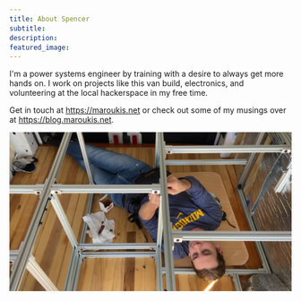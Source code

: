 ```yaml
---
title: About Spencer
subtitle: 
description: 
featured_image:
---
```


I'm a power systems engineer by training with a desire to always get more hands on. I work on projects like this van build, electronics, and volunteering at the local hackerspace in my free time. 

Get in touch at <https://maroukis.net> or check out some of my musings over at <https://blog.maroukis.net>.

![me working on the bed frame](/img/bed-frame-header.png)